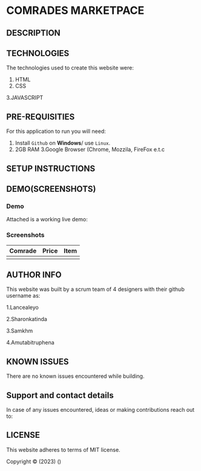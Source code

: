 # COMRADES MARKETPACE

## DESCRIPTION


## TECHNOLOGIES

The technologies used to create this website were:

1. HTML
2. CSS

   
3.JAVASCRIPT
## PRE-REQUISITIES

For this application to run you will need:

1. Install `Github` on **Windows**/ use `Linux`.
2. 2GB RAM
3.Google Browser (Chrome, Mozzila, FireFox e.t.c
## SETUP INSTRUCTIONS

## DEMO(SCREENSHOTS)

### Demo
Attached is a working live demo: 

### Screenshots
| Comrade | Price | Item |
|---------|-------|------|
|![]()|![]()|![]()|

## AUTHOR INFO

This website was built by a scrum team of 4 designers with their github username as:


1.Lancealeyo


2.Sharonkatinda


3.Samkhm

4.Amutabitruphena

## KNOWN ISSUES

There are no known issues encountered while building.

## Support and contact details

In case of any issues encountered, ideas or making contributions reach out to:

[]()

## LICENSE

This website adheres to terms of MIT license.

Copyright &copy; (2023) ()



